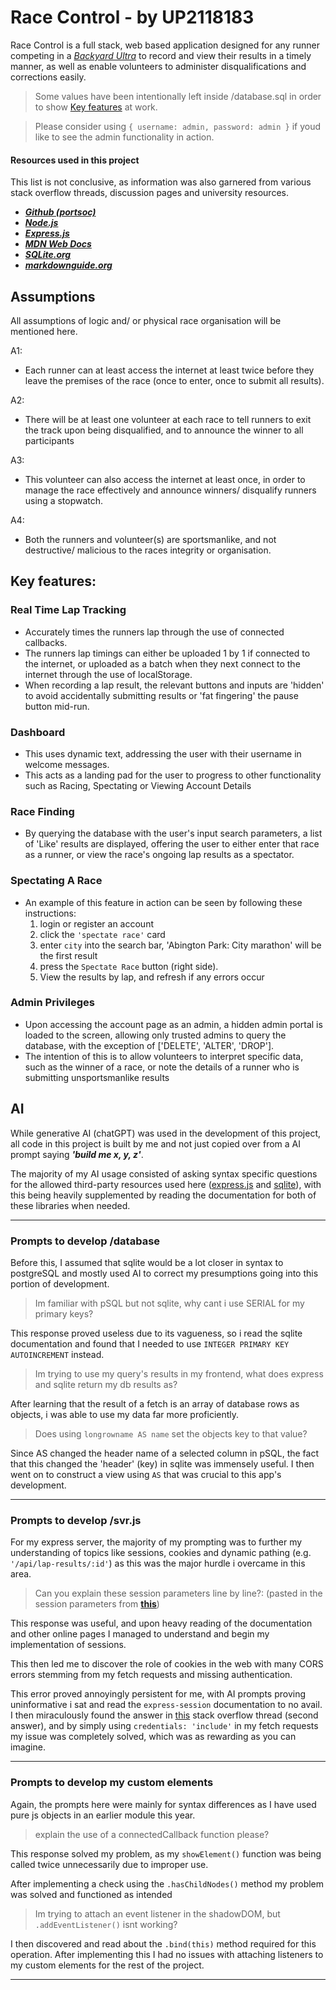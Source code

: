 # Race Control - by UP2118183
Race Control is a full stack, web based application designed for any runner competing in a [*Backyard Ultra*](https://en.wikipedia.org/wiki/Backyard_ultra) to record and view their results in a timely manner, as well as enable volunteers to administer disqualifications and corrections easily.

> Some values have been intentionally left inside /database.sql in order to show [Key features](#key-features) at work.

> Please consider using `{ username: admin, password: admin }` if youd like to see the admin functionality in action.

#### Resources used in this project
This list is not conclusive, as information was also garnered from various stack overflow threads, discussion pages and university resources.
- [***Github (portsoc)***](https://github.com/portsoc)
- [***Node.js***](https://nodejs.org/docs/latest/api/)
- [***Express.js***](https://expressjs.com/)
- [***MDN Web Docs***](https://developer.mozilla.org/en-US/)
- [***SQLite.org***](https://sqlite.org/docs.html)
- [***markdownguide.org***](https://www.markdownguide.org/cheat-sheet/)

## Assumptions
All assumptions of logic and/ or  physical race organisation will be mentioned here.

A1: 
- Each runner can at least access the internet at least twice before they leave the premises of the race (once to enter, once to submit all results).

A2:
- There will be at least one volunteer at each race to tell runners to exit the track upon being disqualified, and to announce the winner to all participants

A3: 
- This volunteer can also access the internet at least once, in order to manage the race effectively and announce winners/ disqualify runners using a stopwatch.

A4:
- Both the runners and volunteer(s) are sportsmanlike, and not destructive/ malicious to the races integrity or organisation.

## Key features: 

### Real Time Lap Tracking
- Accurately times the runners lap through the use of connected callbacks.
- The runners lap timings can either be uploaded 1 by 1 if connected to the internet, or uploaded as a batch when they next connect to the internet through the use of localStorage.
- When recording a lap result, the relevant buttons and inputs are 'hidden' to avoid accidentally submitting results or 'fat fingering' the pause button mid-run.

### Dashboard 
- This uses dynamic text, addressing the user with their username in welcome messages.
- This acts as a landing pad for the user to progress to other functionality such as Racing, Spectating or Viewing Account Details

### Race Finding
- By querying the database with the user's input search parameters, a list of 'Like' results are displayed, offering the user to either enter that race as a runner, or view the race's ongoing lap results as a spectator.

### Spectating A Race
- An example of this feature in action can be seen by following these instructions:
  1. login or register an account
  2. click the `'spectate race'` card
  3. enter `city` into the search bar, 'Abington Park: City marathon' will be the first result
  4. press the `Spectate Race` button (right side).
  5. View the results by lap, and refresh if any errors occur

### Admin Privileges
- Upon accessing the account page as an admin, a hidden admin portal is loaded to the screen, allowing only trusted admins to query the database, with the exception of ['DELETE', 'ALTER', 'DROP'].
- The intention of this is to allow volunteers to interpret specific data, such as the winner of a race, or note the details of a runner who is submitting unsportsmanlike results


## AI

While generative AI (chatGPT) was used in the development of this project, all code in this project is built by me and not just copied over from a AI prompt saying ***'build me x, y, z'***.

The majority of my AI usage consisted of asking syntax specific questions for the allowed third-party resources used here ([express.js](https://expressjs.com/) and [sqlite](https://sqlite.org)), with this being heavily supplemented by reading the documentation for both of these libraries when needed.

---
### Prompts to develop /database
Before this, I assumed that sqlite would be a lot closer in syntax to postgreSQL and mostly used AI to correct my presumptions going into this portion of development.

> Im familiar with pSQL but not sqlite, why cant i use SERIAL for my primary keys?

This response proved useless due to its vagueness, so i read the sqlite documentation and found that I needed to use `INTEGER PRIMARY KEY AUTOINCREMENT` instead.

> Im trying to use my query's results in my frontend, what does express and sqlite return my db results as?

After learning that the result of a fetch is an array of database rows as objects, i was able to use my data far more proficiently.


>  Does using `longrowname AS name` set the objects key to that value?

Since AS changed the header name of a selected column in pSQL, the fact that this changed the 'header' (key) in sqlite was immensely useful. 
I then went on to construct a view using `AS` that was crucial to this app's development.

---
### Prompts to develop /svr.js
For my express server, the majority of my prompting was to further my understanding of topics like sessions, cookies and dynamic pathing (e.g. `'/api/lap-results/:id'`) as this was the major hurdle i overcame in this area.

>  Can you explain these session parameters line by line?: (pasted in the session parameters from [**this**](https://expressjs.com/en/resources/middleware/session.html))

This response was useful, and upon heavy reading of the documentation and other online pages I managed to understand and begin my implementation of sessions.

This then led me to discover the role of cookies in the web with many CORS errors stemming from my fetch requests and missing authentication.

This error proved annoyingly persistent for me, with AI prompts proving uninformative i sat and read the `express-session` documentation to no avail. I then miraculously found the answer in [this](https://stackoverflow.com/questions/13426800/express-session-not-persisting?rq=4) stack overflow thread (second answer), and by simply using `credentials: 'include'` in my fetch requests my issue was completely solved, which was as rewarding as you can imagine.

---
### Prompts to develop my custom elements
Again, the prompts here were mainly for syntax differences as I have used pure js objects in an earlier module this year.

> explain the use of a connectedCallback function please?

This response solved my problem, as my `showElement()` function was being called twice unnecessarily due to improper use.

After implementing a check using the `.hasChildNodes()` method my problem was solved and functioned as intended

> Im trying to attach an event listener in the shadowDOM, but `.addEventListener()` isnt working?

I then discovered and read about the `.bind(this)` method required for this operation. After implementing this I had no issues with attaching listeners to my custom elements for the rest of the project.

---